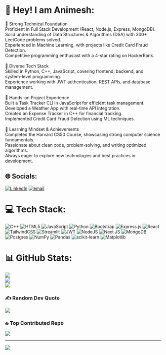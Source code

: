 # 💫 Hey! I am Animesh:
🔹 Strong Technical Foundation<br>Proficient in Full Stack Development (React, Node.js, Express, MongoDB).<br>Solid understanding of Data Structures & Algorithms (DSA) with 300+ LeetCode problems solved.<br>Experienced in Machine Learning, with projects like Credit Card Fraud Detection.<br>Competitive programming enthusiast with a 4-star rating on HackerRank.<br><br>
🔹 Diverse Tech Stack<br>Skilled in Python, C++, JavaScript, covering frontend, backend, and system-level programming.<br>Experience working with JWT authentication, REST APIs, and database management.<br><br>
🔹 Hands-on Project Experience<br>Built a Task Tracker CLI in JavaScript for efficient task management.<br>Developed a Weather App with real-time API integration.<br>Created an Expense Tracker in C++ for financial tracking.<br>Implemented Credit Card Fraud Detection using ML techniques.<br><br>
🔹 Learning Mindset & Achievements<br>Completed the Harvard CS50 Course, showcasing strong computer science fundamentals.<br>Passionate about clean code, problem-solving, and writing optimized algorithms.<br>Always eager to explore new technologies and best practices in development.


## 🌐 Socials:
[![LinkedIn](https://img.shields.io/badge/LinkedIn-%230077B5.svg?logo=linkedin&logoColor=white)](https://linkedin.com/in/aniimeshs) [![email](https://img.shields.io/badge/Email-D14836?logo=gmail&logoColor=white)](mailto:aniimeshpsingh@gmail.com) 

# 💻 Tech Stack:
![C++](https://img.shields.io/badge/c++-%2300599C.svg?style=flat&logo=c%2B%2B&logoColor=white) ![HTML5](https://img.shields.io/badge/html5-%23E34F26.svg?style=flat&logo=html5&logoColor=white) ![JavaScript](https://img.shields.io/badge/javascript-%23323330.svg?style=flat&logo=javascript&logoColor=%23F7DF1E) ![Python](https://img.shields.io/badge/python-3670A0?style=flat&logo=python&logoColor=ffdd54) ![Bootstrap](https://img.shields.io/badge/bootstrap-%238511FA.svg?style=flat&logo=bootstrap&logoColor=white) ![Express.js](https://img.shields.io/badge/express.js-%23404d59.svg?style=flat&logo=express&logoColor=%2361DAFB) ![React](https://img.shields.io/badge/react-%2320232a.svg?style=flat&logo=react&logoColor=%2361DAFB) ![TailwindCSS](https://img.shields.io/badge/tailwindcss-%2338B2AC.svg?style=flat&logo=tailwind-css&logoColor=white) ![Streamlit](https://img.shields.io/badge/Streamlit-%23FE4B4B.svg?style=flat&logo=streamlit&logoColor=white) ![JWT](https://img.shields.io/badge/JWT-black?style=flat&logo=JSON%20web%20tokens) ![NodeJS](https://img.shields.io/badge/node.js-6DA55F?style=flat&logo=node.js&logoColor=white) ![Next JS](https://img.shields.io/badge/Next-black?style=flat&logo=next.js&logoColor=white) ![MongoDB](https://img.shields.io/badge/MongoDB-%234ea94b.svg?style=flat&logo=mongodb&logoColor=white) ![Postgres](https://img.shields.io/badge/postgres-%23316192.svg?style=flat&logo=postgresql&logoColor=white) ![NumPy](https://img.shields.io/badge/numpy-%23013243.svg?style=flat&logo=numpy&logoColor=white) ![Pandas](https://img.shields.io/badge/pandas-%23150458.svg?style=flat&logo=pandas&logoColor=white) ![scikit-learn](https://img.shields.io/badge/scikit--learn-%23F7931E.svg?style=flat&logo=scikit-learn&logoColor=white) ![Matplotlib](https://img.shields.io/badge/Matplotlib-%23ffffff.svg?style=flat&logo=Matplotlib&logoColor=black)
# 📊 GitHub Stats:
![](https://github-readme-stats.vercel.app/api?username=aniimeshs&theme=dark&hide_border=false&include_all_commits=false&count_private=false)<br/>
![](https://github-readme-streak-stats.herokuapp.com/?user=aniimeshs&theme=dark&hide_border=false)<br/>
![](https://github-readme-stats.vercel.app/api/top-langs/?username=aniimeshs&theme=dark&hide_border=false&include_all_commits=false&count_private=false&layout=compact)

### ✍️ Random Dev Quote
![](https://quotes-github-readme.vercel.app/api?type=horizontal&theme=radical)

### 🔝 Top Contributed Repo
![](https://github-contributor-stats.vercel.app/api?username=aniimeshs&limit=5&theme=dark&combine_all_yearly_contributions=true)

---
[![](https://visitcount.itsvg.in/api?id=aniimeshs&icon=0&color=0)](https://visitcount.itsvg.in)

<!-- Proudly created with GPRM ( https://gprm.itsvg.in ) -->
